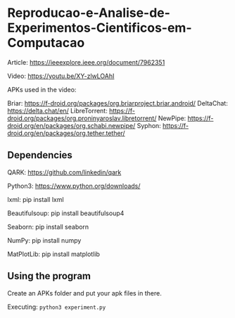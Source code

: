# Reproducao-e-Analise-de-Experimentos-Cientificos-em-Computacao

Article:
https://ieeexplore.ieee.org/document/7962351

Video:
https://youtu.be/XY-zlwLOAhI

APKs used in the video:

Briar:
https://f-droid.org/packages/org.briarproject.briar.android/
DeltaChat:
https://delta.chat/en/
LibreTorrent:
https://f-droid.org/packages/org.proninyaroslav.libretorrent/
NewPipe:
https://f-droid.org/en/packages/org.schabi.newpipe/
Syphon:
https://f-droid.org/en/packages/org.tether.tether/

## Dependencies

QARK:
https://github.com/linkedin/qark

Python3:
https://www.python.org/downloads/

lxml:
pip install lxml

Beautifulsoup:
pip install beautifulsoup4

Seaborn:
pip install seaborn

NumPy:
pip install numpy

MatPlotLib:
pip install matplotlib

## Using the program

Create an APKs folder and put your apk files in there.

Executing:
``` python3 experiment.py ```
